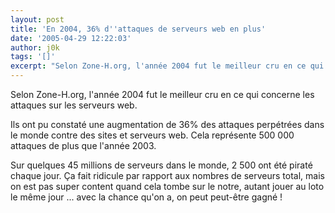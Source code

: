 ```yaml
---
layout: post
title: 'En 2004, 36% d''attaques de serveurs web en plus'
date: '2005-04-29 12:22:03'
author: j0k
tags: '[]'
excerpt: "Selon Zone-H.org, l'année 2004 fut le meilleur cru en ce qui concerne les attaques sur les serveurs web.     \nIls ont pu constaté une augmentation de 36% des attaques perpétrées dans le monde contre des sites et serveurs web. Cela représente 500 000 attaques de plus que l'année 2003.  \n  \nSur quelques 45 millions de serveurs dans le monde, 2 500 ont      …"
---
```


Selon Zone-H.org, l'année 2004 fut le meilleur cru en ce qui concerne les attaques sur les serveurs web.

Ils ont pu constaté une augmentation de 36% des attaques perpétrées dans le monde contre des sites et serveurs web. Cela représente 500 000 attaques de plus que l'année 2003.

Sur quelques 45 millions de serveurs dans le monde, 2 500 ont été piraté chaque jour. Ça fait ridicule par rapport aux nombres de serveurs total, mais on est pas super content quand cela tombe sur le notre, autant jouer au loto le même jour ... avec la chance qu'on a, on peut peut-être gagné !
